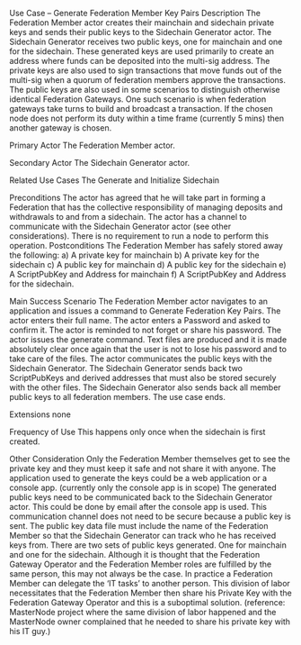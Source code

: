 Use Case – Generate Federation Member Key Pairs
Description
The Federation Member actor creates their mainchain and sidechain private keys and sends their public keys to the Sidechain Generator actor. The Sidechain Generator receives two public keys, one for mainchain and one for the sidechain.
These generated keys are used primarily to create an address where funds can be deposited into the multi-sig address.  The private keys are also used to sign transactions that move funds out of the multi-sig when a quorum of federation members approve the transactions.
The public keys are also used in some scenarios to distinguish otherwise identical Federation Gateways.  One such scenario is when federation gateways take turns to build and broadcast a transaction.  If the chosen node does not perform its duty within a time frame (currently 5 mins) then another gateway is chosen.

Primary Actor
The Federation Member actor.

Secondary Actor
The Sidechain Generator actor. 

Related Use Cases
The Generate and Initialize Sidechain 

Preconditions
The actor has agreed that he will take part in forming a Federation that has the collective responsibility of managing deposits and withdrawals to and from a sidechain.
The actor has a channel to communicate with the Sidechain Generator actor (see other considerations).
There is no requirement to run a node to perform this operation.
Postconditions
The Federation Member has safely stored away the following:
a)	A private key for mainchain
b)	A private key for the sidechain
c)	A public key for mainchain
d)	A public key for the sidechain
e)	A ScriptPubKey and Address for mainchain
f)	A ScriptPubKey and Address for the sidechain.

Main Success Scenario
The Federation Member actor navigates to an application and issues a command to Generate Federation Key Pairs.
The actor enters their full name.
The actor enters a Password and asked to confirm it.
The actor is reminded to not forget or share his password.
The actor issues the generate command.  Text files are produced and it is made absolutely clear once again that the user is not to lose his password and to take care of the files.
The actor communicates the public keys with the Sidechain Generator.
The Sidechain Generator sends back two ScriptPubKeys and derived addresses that must also be stored securely with the other files.
The Sidechain Generator also sends back all member public keys to all federation members.
The use case ends.

Extensions
none

Frequency of Use
This happens only once when the sidechain is first created.

Other Consideration
Only the Federation Member themselves get to see the private key and they must keep it safe and not share it with anyone.
The application used to generate the keys could be a web application or a console app. (currently only the console app is in scope)
The generated public keys need to be communicated back to the Sidechain Generator actor. This could be done by email after the console app is used.  This communication channel does not need to be secure because a public key is sent.
The public key data file must include the name of the Federation Member so that the Sidechain Generator can track who he has received keys from.
There are two sets of public keys generated.  One for mainchain and one for the sidechain.
Although it is thought that the Federation Gateway Operator and the Federation Member roles are fulfilled by the same person, this may not always be the case.  In practice a Federation Member can delegate the ‘IT tasks’ to another person.  This division of labor necessitates that the Federation Member then share his Private Key with the Federation Gateway Operator and this is a suboptimal solution. (reference: MasterNode project where the same division of labor happened and the MasterNode owner complained that he needed to share his private key with his IT guy.)
